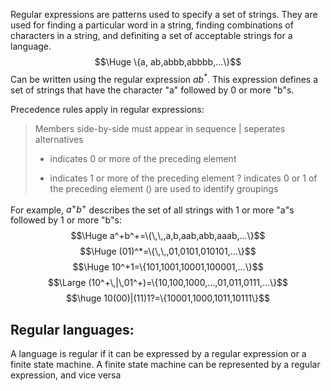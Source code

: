 
Regular expressions are patterns used to specify a set of strings. They are used for finding a particular word in a string, finding combinations of characters in a string, and definiting a set of acceptable strings for a language. 
$$\Huge \{a, ab,abbb,abbbb,...\}$$
Can be written using the regular expression $ab^*$. This expression defines a set of strings that have the character "a" followed by 0 or more "b"s.

Precedence rules apply in regular expressions:
> Members side-by-side must appear in sequence
> | seperates alternatives
> * indicates 0 or more of the preceding element
> + indicates 1 or more of the preceding element
> ? indicates 0 or 1 of the preceding element
> () are used to identify groupings

For example, $a^+b^+$ describes the set of all strings with 1 or more "a"s followed by 1 or more "b"s:
$$\Huge a^+b^+=\{\,\,,a,b,aab,abb,aaab,...\}$$
$$\Huge (01)^*=\{\,\,,01,0101,010101,...\}$$
$$\Huge 10^+1=\{101,1001,10001,100001,...\}$$
$$\Large (10^+\,|\,01^+)=\{10,100,1000,...,01,011,0111,...\}$$
$$\huge 10(00)|(11)1?=\{10001,1000,1011,10111\}$$

## Regular languages:

A language is regular if it can be expressed by a regular expression or a finite state machine. A finite state machine can be represented by a regular expression, and vice versa
